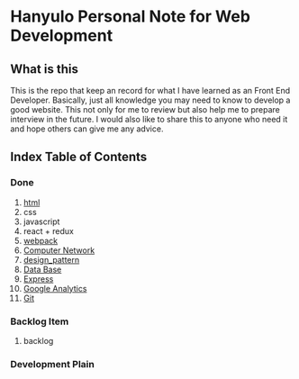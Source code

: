 # Hanyulo Personal Note for Web Development

## What is this
This is the repo that keep an record for what I have learned as an Front End Developer. Basically, just all knowledge you may need to know to develop a good website. This not only for me to review but also help me to prepare interview in the future. I would also like to share this to anyone who need it and hope others can give me any advice.

## Index Table of Contents

### Done
1. [html](./html/index.md)
2. css
3. javascript
4. react + redux
5. [webpack](./webpack/index.md)
6. [Computer Network](./computer_network/index.md)
7. [design_pattern](./design_pattern/index.md)
8. [Data Base](./data_base/index.md)
9. [Express](./express/index.md)
10. [Google Analytics](./ga/index.md)
11. [Git](./git/index.md)

### Backlog Item
1. backlog

### Development Plain

